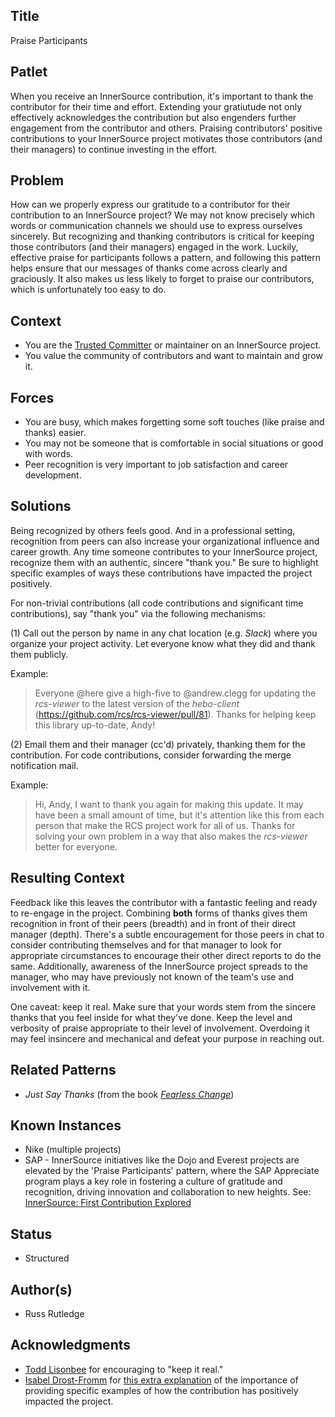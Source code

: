 ## Title

Praise Participants

## Patlet

When you receive an InnerSource contribution, it's important to thank the contributor for their time and effort.
Extending your gratiutude not only effectively acknowledges the contribution but also engenders further engagement from the contributor and others.
Praising contributors' positive contributions to your InnerSource project motivates those contributors (and their managers) to continue investing in the effort.

## Problem

How can we properly express our gratitude to a contributor for their contribution to an InnerSource project?
We may not know precisely which words or communication channels we should use to express ourselves sincerely.
But recognizing and thanking contributors is critical for keeping those contributors (and their managers) engaged in the work.
Luckily, effective praise for participants follows a pattern, and following this pattern helps ensure that our messages of thanks come across clearly and graciously.
It also makes us less likely to forget to praise our contributors, which is unfortunately too easy to do.

## Context

* You are the [Trusted Committer](./trusted-committer.md) or maintainer on an InnerSource project.
* You value the community of contributors and want to maintain and grow it.

## Forces

* You are busy, which makes forgetting some soft touches (like praise and thanks) easier.
* You may not be someone that is comfortable in social situations or good with words.
* Peer recognition is very important to job satisfaction and career development.

## Solutions

Being recognized by others feels good.
And in a professional setting, recognition from peers can also increase your organizational influence and career growth.
Any time someone contributes to your InnerSource project, recognize them with an authentic, sincere "thank you."
Be sure to highlight specific examples of ways these contributions have impacted the project positively.

For non-trivial contributions (all code contributions and significant time contributions), say "thank you" via the following mechanisms:

(1) Call out the person by name in any chat location (e.g. _Slack_) where you organize your project activity.
Let everyone know what they did and thank them publicly.

Example:

> Everyone @here give a high-five to @andrew.clegg for updating the _rcs-viewer_ to the latest version of the _hebo-client_ (https://github.com/rcs/rcs-viewer/pull/81).
> Thanks for helping keep this library up-to-date, Andy!

(2) Email them and their manager (cc'd) privately, thanking them for the contribution.
For code contributions, consider forwarding the merge notification mail.

Example:

> Hi, Andy, I want to thank you again for making this update.
> It may have been a small amount of time, but it's attention like this from each person that make the RCS project work for all of us.
> Thanks for solving your own problem in a way that also makes the _rcs-viewer_ better for everyone.

## Resulting Context

Feedback like this leaves the contributor with a fantastic feeling and ready to re-engage in the project.
Combining **both** forms of thanks gives them recognition in front of their peers (breadth) and in front of their direct manager (depth).
There's a subtle encouragement for those peers in chat to consider contributing themselves and for that manager to look for appropriate circumstances to encourage their other direct reports to do the same.
Additionally, awareness of the InnerSource project spreads to the manager, who may have previously not known of the team's use and involvement with it.

One caveat: keep it real.
Make sure that your words stem from the sincere thanks that you feel inside for what they've done.
Keep the level and verbosity of praise appropriate to their level of involvement.
Overdoing it may feel insincere and mechanical and defeat your purpose in reaching out.

## Related Patterns

* _Just Say Thanks_ (from the book [_Fearless Change_](https://fearlesschangepatterns.com/))

## Known Instances

* Nike (multiple projects)
* SAP - InnerSource initiatives like the Dojo and Everest projects are elevated by the 'Praise Participants' pattern, where the SAP Appreciate program plays a key role in fostering a culture of gratitude and recognition, driving innovation and collaboration to new heights. See: [InnerSource: First Contribution Explored](https://community.sap.com/t5/open-source-blogs/innersource-first-contribution-explored/ba-p/13644916)

## Status

* Structured

## Author(s)

* Russ Rutledge

## Acknowledgments

* [Todd Lisonbee](https://github.com/tlisonbee) for encouraging to "keep it real."
* [Isabel Drost-Fromm](https://github.com/MaineC) for [this extra explanation](https://youtu.be/h3MPewsk5PU?t=357) of the importance of providing specific examples of how the contribution has positively impacted the project.
